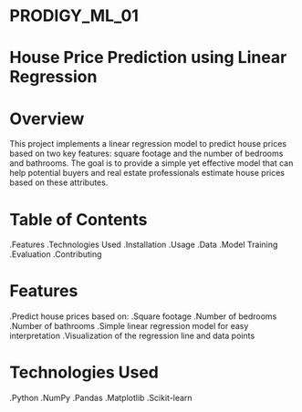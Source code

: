 # PRODIGY_ML_01
# House Price Prediction using Linear Regression
# Overview

This project implements a linear regression model to predict house prices based on two key features: square footage and the number of bedrooms and bathrooms. The goal is to provide a simple yet effective model that can help potential buyers and real estate professionals estimate house prices based on these attributes.

# Table of Contents
.Features
.Technologies Used
.Installation
.Usage
.Data
.Model Training
.Evaluation
.Contributing

# Features
.Predict house prices based on:
  .Square footage
  .Number of bedrooms
  .Number of bathrooms
.Simple linear regression model for easy interpretation
.Visualization of the regression line and data points
# Technologies Used
.Python
.NumPy
.Pandas
.Matplotlib
.Scikit-learn
